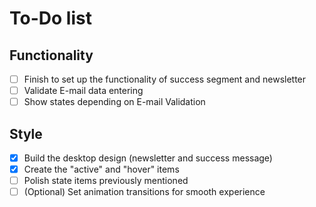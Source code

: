 # To-Do list

## Functionality

- [ ] Finish to set up the functionality of success segment and newsletter
- [ ] Validate E-mail data entering
- [ ] Show states depending on E-mail Validation

## Style

- [x] Build the desktop design (newsletter and success message)
- [x] Create the "active" and "hover" items
- [ ] Polish state items previously mentioned
- [ ] (Optional) Set animation transitions for smooth experience
